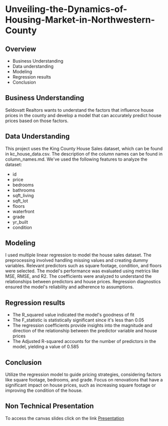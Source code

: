 # Unveiling-the-Dynamics-of-Housing-Market-in-Northwestern-County

## Overview
* Business Understanding
* Data understanding
* Modeling
* Regression results
* Conclusion

## Business Understanding
Seldovatt Realtors wants to understand the factors that influence house prices in the county and develop a model that can accurately predict house prices based on those factors.

## Data Understanding
This project uses the King County House Sales dataset, which can be found in kc_house_data.csv. The description of the column names can be found in column_names.md. We've used the following features to analyze the dataset:

* id
* price
* bedrooms
* bathrooms
* sqft_living
* sqft_lot
* floors
* waterfront
* grade
* yr_built
* condition


## Modeling
I used multiple linear regression to model the house sales dataset. The preprocessing involved handling missing values and creating dummy variables. Relevant predictors such as  square footage, condition, and floors were selected. The model's performance was evaluated using metrics like MSE, RMSE, and R2. The coefficients were analyzed to understand the relationships between predictors and house prices. Regression diagnostics ensured the model's reliability and adherence to assumptions.

## Regression results
* The R_squared value indicated the model's goodness of fit
* The F_statistic is statistically significant since it's less than 0.05
* The regression coefficients provide insights into the magnitude and direction of the relationship between the predictor variable and house prices
* The Adjusted R-squared accounts for the number of predictors in the model, yielding a value of 0.585

## Conclusion
Utilize the regression model to guide pricing strategies, considering factors like square footage, bedrooms, and grade.
Focus on renovations that have a significant impact on house prices, such as increasing square footage or improving the condition of the house.

## Non Technical Presentation
To access the canvas slides click on the link [Presentation](https://www.canva.com/design/DAFj_a9dAPU/G8PCcq5VwJrDyH1PhXy5Cg/edit?utm_content=DAFj_a9dAPU&utm_campaign=designshare&utm_medium=link2&utm_source=sharebutton)